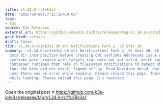 ```yaml
---
title: v1.34.0-rc1+k3s1
date: '2025-09-08T17:15:25+00:00'
tags:
- k3s
source: K3s Releases
external_url: https://github.com/k3s-io/k3s/releases/tag/v1.34.0-rc1%2Bk3s1
post_kind: release
draft: false
tldr: v1.34.0-rc1+k3s1 Uh oh! Notifications Fork 2. 5k Star 30.
summary: 'v1.34.0-rc1+k3s1 Uh oh! Notifications Fork 2. 5k Star 30. 7k 25b528b Move
  data dir into position before creating CNI symlinks Addresses issue where CNI bin
  symlinks were created with targets that were not yet valid, which caused external
  container runtimes that rely on filesystem notifications to detect changes to think
  that the bins did not exist. Signed-off-by: Brad Davidson <brad. davidson@rancher.
  com> There was an error while loading. Please reload this page. There was an error
  while loading. Please reload this page. 🎉 1 reaction.'
---
```

Open the original post ↗ https://github.com/k3s-io/k3s/releases/tag/v1.34.0-rc1%2Bk3s1
